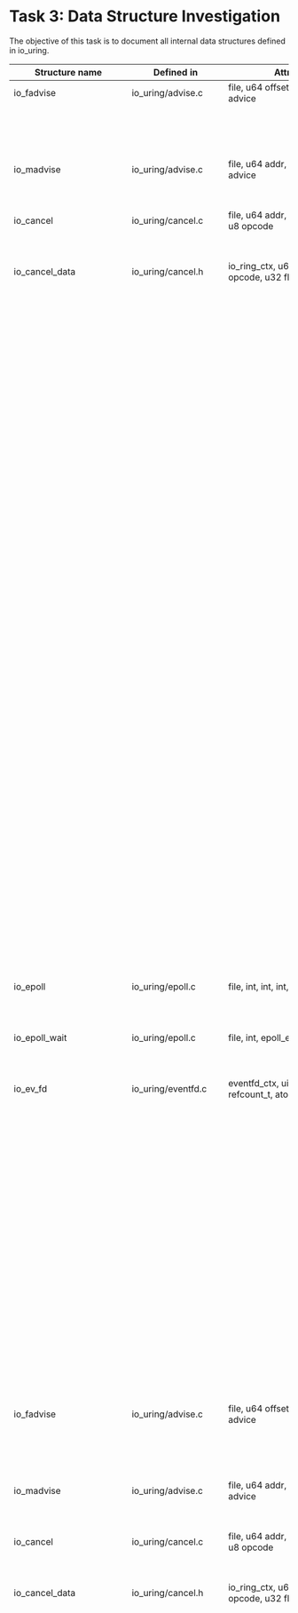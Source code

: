 # Task 3: Data Structure Investigation
The objective of this task is to document all internal data structures defined in io_uring. 

Structure name | Defined in | Attributes | Caller Functions Source | source caller | usage
---------------|------------|------------|-------------------------|---------------|-------------------
io_fadvise | io_uring/advise.c | file, u64 offset, u64 len, u32 advice | io_fadvise_force_async | io_uring/advise.c | function parameter
| | | | io_fadvise_prep | io_uring/advise.c | local variable
| | | | io_fadvise | io_uring/advise.c | local variable
io_madvise | io_uring/advise.c | file, u64 addr, u64 len, u32 advice | io_madvise_prep | io_uring/advise.c | local variable
| | | | io_madvise | io_uring/advise.c | local variable
io_cancel | io_uring/cancel.c | file, u64 addr, u32 flags, s32 f, u8 opcode | io_async_cancel_prep | io_uring/cancel.c | local variable
| | | | io_async_cancel | io_uring/cancel.c | local variable
io_cancel_data | io_uring/cancel.h | io_ring_ctx, u64 data, file, u8 opcode, u32 flags, int | io_try_cancel | io_uring/cancel.h | function parameter
| | | | io_cancel_req_match | io_uring/cancel.h | function parameter
| | | | io_cancel_remove | io_uring/cancel.h | function parameter
| | | | io_cancel_req_match | io_uring/cancel.c | function parameter
| | | | io_cancel_cb | io_uring/cancel.c | local variable
| | | | io_async_cancel_one | io_uring/cancel.c | function parameter
| | | | io_try_cancel | io_uring/cancel.c | function parameter
| | | | __io_async_cancel | io_uring/cancel.c | function parameter
| | | | io_async_cancel | io_uring/cancel.c | local variable
| | | | __io_sync_cancel | io_uring/cancel.c | function parameter
| | | | io_sync_cancel | io_uring/cancel.c | local variable
| | | | io_cancel_remove | io_uring/cancel.c | function parameter
| | | | io_futex_cancel | io_uring/futex.c | function parameter
| | | | io_futex_cancel | io_uring/futex.h | function parameter
| | | | io_poll_find | io_uring/poll.c | function parameter
| | | | io_poll_file_find | io_uring/poll.c | function parameter
| | | | __io_poll_cancel | io_uring/poll.c | function parameter
| | | | io_poll_cancel | io_uring/poll.c | function parameter
| | | | io_poll_remove | io_uring/poll.c | local variable
| | | | io_poll_cancel | io_uring/poll.h | function parameter
| | | | io_timeout_extract | io_uring/timeout.c | function parameter
| | | | io_timeout_cancel | io_uring/timeout.c | function parameter
| | | | io_req_task_link_timeout | io_uring/timeout.c | local variable
| | | | io_timeout_update | io_uring/timeout.c | local variable
| | | | io_timeout_remove | io_uring/timeout.c | local variable
| | | | io_timeout_cancel | io_uring/timeout.h | function parameter
| | | | io_waitid_cancel | io_uring/waitid.c | function parameter
| | | | io_waitid_cancel | io_uring/waitid.h | function parameter
io_epoll | io_uring/epoll.c | file, int, int, int, epoll_event | io_epoll_ctl_prep | io_uring/epoll.c | local variable
| | | | io_epoll_ctl | io_uring/epoll.c | local variable
io_epoll_wait | io_uring/epoll.c | file, int, epoll_event | io_epoll_wait_prep | io_uring/epoll.c | local variable
| | | | io_epoll_wait | io_uring/epoll.c | local variable
io_ev_fd | io_uring/eventfd.c | eventfd_ctx, uint, uint, refcount_t, atomic_t, rcu_head | io_eventfd_free | io_uring/eventfd.c | local variable
| | | | io_eventfd_put | io_uring/eventfd.c | function parameter
| | | | io_eventfd_do_signal | io_uring/eventfd.c | local variable, function parameter
| | | | __io_eventfd_signal | io_uring/eventfd.c | function parameter
| | | | io_eventfd_grab | io_uring/eventfd.c | return value, local variable
| | | | io_eventfd_signal | io_uring/eventfd.c | local variable 
| | | | io_eventfd_flush_signal | io_uring/eventfd.c | local variable
| | | | io_eventfd_register | io_uring/eventfd.c | local variable
| | | | io_eventfd_unregister | io_uring/eventfd.c | function parameter
| | | | io_eventfd_release | io_uring/eventfd.c | function parameter
| | | | io_eventfd_trigger | io_uring/eventfd.c | function parameter
io_fadvise | io_uring/advise.c | file, u64 offset, u64 len, u32 advice | io_fadvise_force_async | io_uring/advise.c | function parameter
| | | | io_fadvise_prep | io_uring/advise.c | local variable
| | | | io_fadvise | io_uring/advise.c | local variable
io_madvise | io_uring/advise.c | file, u64 addr, u64 len, u32 advice | io_madvise_prep | io_uring/advise.c | local variable
| | | | io_madvise | io_uring/advise.c | local variable
io_cancel | io_uring/cancel.c | file, u64 addr, u32 flags, s32 f, u8 opcode | io_async_cancel_prep | io_uring/cancel.c | local variable
| | | | io_async_cancel | io_uring/cancel.c | local variable
io_cancel_data | io_uring/cancel.h | io_ring_ctx, u64 data, file, u8 opcode, u32 flags, int | io_try_cancel | io_uring/cancel.h | function parameter
| | | | io_cancel_req_match | io_uring/cancel.h | function parameter
| | | | io_cancel_remove | io_uring/cancel.h | function parameter
| | | | io_cancel_req_match | io_uring/cancel.c | function parameter
| | | | io_cancel_cb | io_uring/cancel.c | local variable
| | | | io_async_cancel_one | io_uring/cancel.c | function parameter
| | | | io_try_cancel | io_uring/cancel.c | function parameter
| | | | __io_async_cancel | io_uring/cancel.c | function parameter
| | | | io_async_cancel | io_uring/cancel.c | local variable
| | | | __io_sync_cancel | io_uring/cancel.c | function parameter
| | | | io_sync_cancel | io_uring/cancel.c | local variable
| | | | io_cancel_remove | io_uring/cancel.c | function parameter
| | | | io_futex_cancel | io_uring/futex.c | function parameter
| | | | io_futex_cancel | io_uring/futex.h | function parameter
| | | | io_poll_find | io_uring/poll.c | function parameter
| | | | io_poll_file_find | io_uring/poll.c | function parameter
| | | | __io_poll_cancel | io_uring/poll.c | function parameter
| | | | io_poll_cancel | io_uring/poll.c | function parameter
| | | | io_poll_remove | io_uring/poll.c | local variable
| | | | io_poll_cancel | io_uring/poll.h | function parameter
| | | | io_timeout_extract | io_uring/timeout.c | function parameter
| | | | io_timeout_cancel | io_uring/timeout.c | function parameter
| | | | io_req_task_link_timeout | io_uring/timeout.c | local variable
| | | | io_link_timeout_fn | io_uring/timeout.c | local variable
| | | | io_linked_timeout_update | io_uring/timeout.c | local variable 
| | | | io_timeout_update | io_uring/timeout.c | local variable
| | | | __io_timeout_prep | io_uring/timeout.c | local variable
| | | | io_timeout | io_uring/timeout.c | local variable
| | | | io_queue_linked_timeout | io_uring/timeout.c | local variable
| | | | io_kill_timeouts | io_uring/timeout.c | local variable
io_timeout_rem | io_uring/timeout.c | file, addr, ts, flags, ltimeout | io_timeout_remove_prep | io_uring/timeout.c | local variable
| | | | io_timeout_remove | io_uring/timeout.c | local variable
| | | | io_timeout_cancel | io_uring/timeout.h | function parameter
| | | | io_waitid_cancel | io_uring/waitid.c | function parameter
| | | | io_waitid_cancel | io_uring/waitid.h | function parameter
io_epoll | io_uring/epoll.c | file, int, int, int, epoll_event | io_epoll_ctl_prep | io_uring/epoll.c | local variable
| | | | io_epoll_ctl | io_uring/epoll.c | local variable
io_epoll_wait | io_uring/epoll.c | file, int, epoll_event | io_epoll_wait_prep | io_uring/epoll.c | local variable
| | | | io_epoll_wait | io_uring/epoll.c | local variable
io_rename | io_uring/fs.c | file, int, int, filename, filename, int | io_renameat_prep | io_uring/fs.c | local variable
| | | | io_renameat | io_uring/fs.c | local variable
| | | | io_renameat_cleanup | io_uring/fs.c | local variable
io_unlink | io_uring/fs.c | file, int, int, filename | io_unlinkat_prep | io_uring/fs.c | local variable
| | | | io_unlinkat | io_uring/fs.c | local variable
| | | | io_unlinkat_cleanup | io_uring/fs.c | local variable
io_mkdir | io_uring/fs.c | file, int, umode_t, filename | io_mkdirat_prep | io_uring/fs.c | local variable
| | | | io_mkdirat | io_uring/fs.c | local variable
| | | | io_mkdirat_cleanup | io_uring/fs.c | local variable
io_link | io_uring/fs.c | file, int, int, filename, filename, int | io_symlinkat_prep | io_uring/fs.c | local variable
| | | | io_symlinkat | io_uring/fs.c | local variable
| | | | io_linkat_prep | io_uring/fs.c | local variable
| | | | io_linkat | io_uring/fs.c | local variable
| | | | io_link_cleanup | io_uring/fs.c | local variable
io_futex | io_uring/futex.c | file, u32, futex_waitv, ulong, ulong, ulong, u32, uint, bool | io_futexv_complete | io_uring/futex.c | local variable
| | | | io_futexv_claim | io_uring/futex.c | function parameter
| | | | __io_futex_cancel | io_uring/futex.c | local variable
| | | | io_futex_prep | io_uring/futex.c | local variable
| | | | io_futex_wakev_fn | io_uring/futex.c | local variable
| | | | io_futexv_prep | io_uring/futex.c | local variable
| | | | io_futexv_wait | io_uring/futex.c | local variable
| | | | io_futex_wait | io_uring/futex.c | local variable
| | | | io_futex_wake | io_uring/futex.c | local variable
io_futex_data | io_uring/futex.c | futex_q, io_kiocb | __io_futex_cancel | io_uring/futex.c | local variable
| | | | io_futex_wake_fn | io_uring/futex.c | local variable
| | | | io_futex_wait | io_uring/futex.c | local variable
| | | | io_alloc_cache_init | io_uring/futex.c | function parameter
io_defer_entry | io_uring/io_uring.c | list_head, io_kiocb, u32 | io_queue_deferred | io_uring/io_uring.c | local variable
| | | | io_drain_req | io_uring/io_uring.c | local variable
| | | | io_cancel_defer_files | io_uring/io_uring.c | local variable
ext_arg | io_uring/io_uring.c | size_t, timespec64, sigset_t, ktime_t, bool, bool | __io_cqring_wait_schedule | io_uring/io_uring.c | function parameter
| | | | io_cqring_wait_schedule | io_uring/io_uring.c | function parameter
| | | | io_cqring_wait | io_uring/io_uring.c | function parameter
| | | | io_get_ext_arg | io_uring/io_uring.c | function parameter
| | | | io_uring_enter | io_uring/io_uring.c | local variable
io_tctx_exit | io_uring/io_uring.c | callback_head, completion, io_ring_ctx | io_tctx_exit_cb | io_uring/io_uring.c | local variable
| | | | io_ring_exit_work | io_uring/io_uring.c | local variable
io_task_cancel | io_uring/io_uring.c | io_uring_task, bool | io_cancel_task_cb | io_uring/io_uring.c | local variable
| | | | io_uring_try_cancel_requests | io_uring/io_uring.c | local variable
io_wait_queue | io_uring/io_uring.h | wait_queue_entry, io_ring_ctx, uint, uint, uint, int, ktime_t, ktime_t, hrtimer, ktime_t, bool | io_should_wake | io_uring/io_uring.h | function parameter
| | | | io_wake_function | io_uring/io_uring.c | local variable
| | | | io_cqring_timer_wakeup | io_uring/io_uring.c | local variable
| | | | io_cqring_min_timer_wakeup | io_uring/io_uring.c | local variable
| | | | io_cqring_schedule_timeout | io_uring/io_uring.c | function parameter
| | | | __io_cqring_wait_schedule | io_uring/io_uring.c | function parameter
| | | | io_cqring_wait_schedule | io_uring/io_uring.c | function parameter
| | | | io_cqring_wait | io_uring/io_uring.c | local variable
| | | | io_napi_busy_loop_should_end | io_uring/napi.c | local variable
| | | | io_napi_blocking_busy_loop | io_uring/napi.c | function parameter
| | | | __io_napi_busy_loop | io_uring/napi.c | function parameter
io_worker | io_uring/io-wq.c | refcount_t, ulong, hlist_nulls_node, list_head, task_struct, io_wq, io_wq_acct, io_wq_work, raw_spinlock_t, completion, ulong, callback_head, int, rcu_head, delayed_work | io_wq_dec_running | io_uring/io-wq.c | function parameter
| | | | io_worker_get | io_uring/io-wq.c | function parameter
| | | | io_worker_release | io_uring/io-wq.c | function parameter
| | | | io_wq_get_acct | io_uring/io-wq.c  | function parameter
| | | | io_wq_worker_stopped | io_uring/io-wq.c  | local variable
| | | | io_worker_cancel_cb | io_uring/io-wq.c  | function parameter
| | | | io_task_worker_match | io_uring/io-wq.c  | local variable
| | | | io_worker_exit | io_uring/io-wq.c  | function parameter
| | | | io_acct_activate_free_worker | io_uring/io-wq.c  | local variable
| | | | io_wq_inc_running | io_uring/io-wq.c  | function parameter
| | | | create_worker_cb | io_uring/io-wq.c  | local variable
| | | | io_queue_worker_create | io_uring/io-wq.c  | function parameter
| | | | io_wq_dec_running | io_uring/io-wq.c  | function parameter
| | | | __io_worker_busy | io_uring/io-wq.c  | function parameter
| | | | __io_worker_idle | io_uring/io-wq.c  | function parameter
| | | | io_assign_current_work | io_uring/io-wq.c  | function parameter
| | | | io_worker_handle_work | io_uring/io-wq.c  | function parameter
| | | | io_wq_worker | io_uring/io-wq.c | local variable
| | | | io_wq_worker_running | io_uring/io-wq.c | local variable
| | | | io_wq_worker_sleeping | io_uring/io-wq.c | local variable
| | | | io_init_new_worker | io_uring/io-wq.c | function parameter
| | | | io_should_retry_thread | io_uring/io-wq.c | function parameter
| | | | queue_create_worker_retry | io_uring/io-wq.c | function parameter
| | | | create_worker_cont | io_uring/io-wq.c | local variable
| | | | io_workqueue_create | io_uring/io-wq.c | local variable
| | | | create_io_worker | io_uring/io-wq.c | local variable
| | | | io_acct_for_each_worker | io_uring/io-wq.c | function parameter, local variable
| | | | io_wq_for_each_worker | io_uring/io-wq.c | function parameter
| | | | io_wq_worker_wake | io_uring/io-wq.c | function parameter
| | | | __io_wq_worker_cancel | io_uring/io-wq.c | function parameter
| | | | io_wq_worker_cancel | io_uring/io-wq.c | function parameter
| | | | io_task_work_match | io_uring/io-wq.c | local variable
| | | | io_wq_cancel_tw_create | io_uring/io-wq.c | local variable
| | | | io_wq_worker_affinity | io_uring/io-wq.c | function parameter
io_wq_acct | io_uring/io-wq.c | raw_spinlock_t, uint, uint, atomic_t, hlist_nulls_head, list_head, raw_spinlock_t, io_wq_work_list, ulong | create_io_worker | io_uring/io-wq.c | function parameter
| | | | io_acct_cancel_pending_work | io_uring/io-wq.c | function parameter
| | | | io_worker_cancel_cb | io_uring/io-wq.c | local variable
| | | | io_worker_exit | io_uring/io-wq.c | local variable
| | | | __io_acct_run_queue | io_uring/io-wq.c | function parameter
| | | | io_acct_run_queue | io_uring/io-wq.c | function parameter
| | | | io_acct_activate_free_worker | io_uring/io-wq.c | function parameter
| | | | io_wq_create_worker | io_uring/io-wq.c | function parameter
| | | | io_wq_inc_running | io_uring/io-wq.c | local variable
| | | | create_worker_cb | io_uring/io-wq.c | local variable
| | | | io_queue_worker_create | io_uring/io-wq.c | function parameter
| | | | io_wq_dec_running | io_uring/io-wq.c | local variable
| | | | __io_worker_busy | io_uring/io-wq.c | function parameter
| | | | __io_worker_idle | io_uring/io-wq.c | function parameter
| | | | io_get_next_work | io_uring/io-wq.c | function parameter
| | | | io_worker_handle_work | io_uring/io-wq.c | function parameter
| | | | io_wq_worker | io_uring/io-wq.c | local variable
| | | | io_init_new_worker | io_uring/io-wq.c | function parameter
| | | | create_worker_cont | io_uring/io-wq.c | local variable
| | | | io_workqueue_create | io_uring/io-wq.c | local variable
| | | | create_io_worker | io_uring/io-wq.c | function parameter
| | | | io_acct_for_each_worker | io_uring/io-wq.c | function parameter
| | | | io_wq_insert_work | io_uring/io-wq.c | function parameter
| | | | io_wq_enqueue | io_uring/io-wq.c | function parameter
| | | | io_wq_remove_pending | io_uring/io-wq.c | function parameter
| | | | io_acct_cancel_pending_work | io_uring/io-wq.c | function parameter
| | | | io_wq_cancel_pending_work | io_uring/io-wq.c | local variable
| | | | io_acct_cancel_running_work | io_uring/io-wq.c | function parameter
| | | | io_wq_hash_wake | io_uring/io-wq.c | local variable
| | | | io_wq_create | io_uring/io-wq.c | local variable
| | | | io_wq_max_workers | io_uring/io-wq.c | local variable
io_wq | io_uring/io-wq.c | ulong, free_work_fn, io_wq_work_fn, io_wq_hash, atomic_t, completion, hlist_node, task_struct, io_wq_acct, wait_queue_entry, io_wq_work, cpumask_var_t | create_io_worker | io_uring/io-wq.c | function parameter
| | | | io_acct_cancel_pending_work | io_uring/io-wq.c | function parameter
| | | | io_wq_cancel_tw_create | io_uring/io-wq.c | function parameter
| | | | io_get_acct | io_uring/io-wq.c | function parameter
| | | | io_work_get_acct | io_uring/io-wq.c | function parameter
| | | | io_worker_ref_put | io_uring/io-wq.c | function parameter
| | | | io_worker_cancel_cb | io_uring/io-wq.c | local variable
| | | | io_worker_exit | io_uring/io-wq.c | local variable
| | | | io_wq_create_worker | io_uring/io-wq.c | function parameter
| | | | create_worker_cb | io_uring/io-wq.c | local variable
| | | | io_queue_worker_create | io_uring/io-wq.c | local variable
| | | | io_wq_dec_running | io_uring/io-wq.c | local variable
| | | | io_wait_on_hash | io_uring/io-wq.c | function parameter
| | | | io_get_next_work | io_uring/io-wq.c | funtion parameter
| | | | io_worker_handle_work | io_uring/io-wq.c | local variable
| | | | io_wq_worker | io_uring/io-wq.c | local variable
| | | | io_init_new_worker | io_uring/io-wq.c | function parameter
| | | | create_worker_cont | io_uring/io-wq.c | local variable
| | | | create_io_worker | io_uring/io-wq.c | function parameter
| | | | io_wq_for_each_worker | io_uring/io-wq.c | function parameter
| | | | io_run_cancel | io_uring/io-wq.c | function parameter
| | | | io_wq_insert_work | io_uring/io-wq.c | function parameter
| | | | io_wq_enqueue | io_uring/io-wq.c | function parameter
| | | | io_wq_remove_pending | io_uring/io-wq.c | function parameter
| | | | io_acct_cancel_pending_work | io_uring/io-wq.c | function parameter
| | | | io_wq_cancel_pending_work | io_uring/io-wq.c | function parameter
| | | | io_wq_cancel_running_work | io_uring/io-wq.c | function parameter
| | | | io_wq_cancel_cb | io_uring/io-wq.c | function parameter
| | | | io_wq_hash_wake | io_uring/io-wq.c | local variable
| | | | io_wq_create | io_uring/io-wq.c | local variable
| | | | io_wq_exit_start | io_uring/io-wq.c | function parameter
| | | | io_wq_cancel_tw_create | io_uring/io-wq.c | function parameter
| | | | io_wq_exit_workers | io_uring/io-wq.c | function parameter
| | | | io_wq_destroy | io_uring/io-wq.c | function parameter
| | | | io_wq_put_and_exit | io_uring/io-wq.c | function parameter
| | | | __io_wq_cpu_online | io_uring/io-wq.c | function parameter
| | | | io_wq_cpu_online | io_uring/io-wq.c | local variable
| | | | io_wq_cpu_offline | io_uring/io-wq.c | local variable
| | | | io_wq_max_workers | io_uring/io-wq.c | function parameter
| | | | io_wq_exit_start | io_uring/io-wq.h | function parameter
| | | | io_wq_put_and_exit | io_uring/io-wq.h | function parameter
| | | | io_wq_enqueue | io_uring/io-wq.h | function parameter
| | | | io_wq_max_workers | io_uring/io-wq.h | function parameter
| | | | io_wq_cancel_cb | io_uring/io-wq.h | function parameter
| | | | io_uring_clean_tctx | io_uring/tctx.c | local variable
io_cb_cancel_data | io_uring/io-wq.c | work_cancel_fn, void, int, int, bool | io_acct_cancel_pending_work | io_uring/io-wq.c | function parameter
| | | | create_worker_cont | io_uring/io-wq.c | local variable
| | | | io_wq_enqueue | io_uring/io-wq.c | local variable
| | | | __io_wq_worker_cancel | io_uring/io-wq.c | function parameter
| | | | io_wq_worker_cancel | io_uring/io-wq.c | local variable
| | | | io_acct_cancel_pending_work | io_uring/io-wq.c | function parameter
| | | | io_wq_cancel_pending_work | io_uring/io-wq.c | function parameter
| | | | io_acct_cancel_running_work | io_uring/io-wq.c | function parameter
| | | | io_wq_cancel_running_work | io_uring/io-wq.c | function parameter
| | | | io_wq_cancel_cb | io_uring/io-wq.c | local variable
| | | | io_wq_destroy | io_uring/io-wq.c | local variable
online_data | io_uring/io-wq.c | uint, bool | io_wq_worker_affinity | io_uring/io-wq.c | local variable
| | | | __io_wq_cpu_online | io_uring/io-wq.c | local variable
io_wq_hash | io_uring/io-wq.h | refcount_t, ulong, wait_queue_head | io_wq_put_hash | io_uring/io-wq.h | function parameter
| | | | io_init_wq_offload | io_uring/tctx.c | local variable
io_wq_data | io_uring/io-wq.h | io_wq_hash, task_struct, io_wq_work_fn, free_work_fn | io_wq_create | io_uring/io-wq.h | function parameter
| | | | io_wq_create | io_uring/io-wq.c | function parameter
| | | | io_init_wq_offload | io_uring/tctx.c | local variable
io_provide_buf | io_uring/kbuf.c | file, __64, __u32, __u32, __u32, __16 | io_remove_buffers_prep | io_uring/kbuf.c | local variable
| | | | io_remove_buffers | io_uring/kbuf.c | local variable
| | | | io_provide_buffers_prep | io_uring/kbuf.c | local variable
| | | | io_add_buffers | io_uring/kbuf.c | function parameter
| | | | io_provide_buffers | io_uring/kbuf.c | local variable
io_buffer_list | io_uring/kbuf.h | list_head, io_uring_buf_ring, __u16, __u16, __u16, __u16, __u16, __u16, io_mapped_region | io_kbuf_commit | io_uring/kbuf.h | function parameter
| | | | io_kbuf_inc_commit | io_uring/kbuf.c | function parameter
| | | | io_kbuf_commit | io_uring/kbuf.c | function parameter
| | | | io_buffer_add_list | io_uring/kbuf.c | function parameter
| | | | io_kbuf_recycle_legacy | io_uring/kbuf.c | local variable
| | | | io_provided_buffer_select | io_uring/kbuf.c | function parameter
| | | | io_provided_buffers_select | io_uring/kbuf.c | function parameter
| | | | io_ring_buffer_select | io_uring/kbuf.c | function parameter
| | | | io_buffer_select | io_uring/kbuf.c | local variable
| | | | io_ring_buffers_peek | io_uring/kbuf.c | function parameter
| | | | io_buffers_select | io_uring/kbuf.c | local variable
| | | | io_buffers_peek | io_uring/kbuf.c | local variable
| | | | __io_put_kbuf_ring | io_uring/kbuf.c | local variable
| | | | __io_remove_buffers | io_uring/kbuf.c | function parameter
| | | | io_put_bl | io_uring/kbuf.c | function parameter
| | | | io_destroy_buffers | io_uring/kbuf.c | local variable
| | | | io_destroy_bl | io_uring/kbuf.c | function parameter
| | | | io_remove_buffers | io_uring/kbuf.c | local variable
| | | | io_add_buffers | io_uring/kbuf.c | function parameter
| | | | io_provide_buffers | io_uring/kbuf.c | local variable
| | | | io_register_pbuf_ring | io_uring/kbuf.c | local variable
| | | | io_unregister_pbuf_ring | io_uring/kbuf.c | local variable
| | | | io_register_pbuf_status | io_uring/kbuf.c | local variable
| | | | io_pbuf_get_region | io_uring/kbuf.c | local variable
io_buffer | io_uring/kbuf.h | list_head, __u64, __u32, __u16, __u16 | io_kbuf_recycle_legacy | io_uring/kbuf.c | local variable
| | | | io_provided_buffer_select | io_uring/kbuf.c | local variable
| | | | __io_remove_buffers | io_uring/kbuf.c | local variable
| | | | io_add_buffers | io_uring/kbuf.c | local variable
buf_sel_arg | io_uring/kbuf.h | iovec, size_t, size_t, ushort, ushort | io_buffers_select | io_uring/kbuf.h | function parameter
| | | | io_buffers_peek | io_uring/kbuf.h | function parameter
| | | | io_ring_buffers_peek | io_uring/kbuf.c | function parameter
| | | | io_buffers_select | io_uring/kbuf.c | function parameter
| | | | io_buffers_peek | io_uring/kbuf.c | function parameter
| | | | io_send_select_buffer | io_uring/net.c | local variable
| | | | io_recv_buf_select | io_uring/net.c | local variable
io_msg | io_uring/msg_ring.c | file, callback_head, u64, u32 | io_msg_ring_cleanup | io_uring/msg_ring.c | local variable
| | | io_msg_data_remote | io_uring/msg_ring.c | function parameter 
| | | __io_msg_ring_data | io_uring/msg_ring.c | local variable
| | | io_msg_ring_data | io_uring/msg_ring.c | function parameter
| | | io_msg_grab_file | io_uring/msg_ring.c  | local variable
| | | io_msg_install_complete | io_uring/msg_ring.c | local variable
| | | io_msg_tw_fd_complete | io_uring/msg_ring.c | local variable
| | | io_msg_fd_remote | io_uring/msg_ring.c | local variable
| | | io_msg_send_fd | io_uring/msg_ring.c  | local variable
| | | __io_msg_ring_prep | io_uring/msg_ring.c  | function parameter
| | | io_msg_ring_prep | io_uring/msg_ring.c | function parameter
| | | io_msg_ring | io_uring/msg_ring.c | local variable
| | | io_uring_sync_msg_ring | io_uring/msg_ring.c | local variable
io_napi_entry | io_uring/napi.c | uint, list_head, ulong, rcu_head | io_napi_hash_find | io_uring/napi.c | function parameter
| | | __io_napi_add_id | io_uring/napi.c | local variable
| | | __io_napi_del_id | io_uring/napi.c | local variable
| | | __io_napi_remove_stale | io_uring/napi.c | local variable
| | | static_tracking_do_busy_loop | io_uring/napi.c | local variable
| | | dynamic_tracking_do_busy_loop| io_uring/napi.c | local variable
| | | io_napi_free | io_uring/napi.c | local variable
io_shutdown | io_uring/net.c | file, int | io_shutdown_prep | io_uring/net.c | local variable
| | | io_shutdown | io_uring/net.c | local variable
io_accept | io_uring/net.c | file, sockaddr, _user, int, u32, ulong | io_accept_prep | io_uring/net.c | local variable
| | | io_accept | io_uring/net.c | local variable
io_socket | io_uring/net.c  | file, int, u32, ulong | io_socket_prep | io_uring/net.c | local variable
| | | io_socket | io_uring/net.c | local variable
io_connect | io_uring/net.c | file, sockaddr, int, bool | io_connect_prep | io_uring/net.c  | local variable
| | | io_connect | io_uring/net.c | local variable
io_bind | io_uring/net.c | file, int | io_bind_prep | io_uring/net.c | local variable
| | | io_bind_prep | io_uring/net.c | local variable
io_listen | io_uring/net.c | file, int | io_listen_prep | io_uring/net.c | local variable
| | | io_listen | io_uring/net.c | local variable
io_sr_msg | io_uring/net.c | file, union, int, unsigned, u16, bool, void __user, io_kiocb | io_mshot_prep_retry | io_uring/net.c | local variable
| | | io_compat_msg_copy_hdr | io_uring/net.c | local variable
| | | io_msg_copy_hdr | io_uring/net.c | local variable
| | | io_send_setup | io_uring/net.c | local variable
| | | io_sendmsg_setup | io_uring/net.c | local variable
| | | io_sendmsg_prep | io_uring/net.c | local variable
| | | io_send_finish | io_uring/net.c | local variable
| | | io_sendmsg | io_uring/net.c | local variable
| | | io_send_select_buffer | io_uring/net.c | local variable
| | | io_send | io_uring/net.c | local variable
| | | io_recvmsg_prep_setup | io_uring/net.c | local variable
| | | io_recvmsg_prep | io_uring/net.c | local variable
| | | io_recv_finish| io_uring/net.c | local variable
| | | io_recvmsg_prep_multishot | io_uring/net.c | function parameter
| | | io_recvmsg | io_uring/net.c | local variable
| | | io_recv_buf_select | io_uring/net.c | local variable
| | | io_recv | io_uring/net.c | local variable
| | | io_send_zc_cleanup | io_uring/net.c | local variable
| | | io_send_zc_prep | io_uring/net.c | local variable
| | | io_send_zc_import | io_uring/net.c | local variable
| | | io_send_zc | io_uring/net.c | local variable
| | | io_sendmsg_zc | io_uring/net.c | local variable
| | | io_sendrecv_fail | io_uring/net.c | local variable
io_recvzc | io_uring/net.c | file, unsigned, u16, u32, io_zcrx_ifq | io_recvzc_prep | io_uring/net.c | local variable
| | | io_recvzc | io_uring/net.c | local variable
io_recvmsg_multishot_hdr |  io_uring/net.c | msg, addr | io_recvmsg_multisho | io_uring/net.c | local variable
io_async_msghdr | io_uring/net.h | iou_vec, group, int, __kernel_size_t, sockaddr, msghdr, sockaddr_storage | io_netmsg_iovec_free | io_uring/net.c | function parameter 
| | | io_netmsg_recycle | io_uring/net.c | local variable
| | | io_msg_alloc_async | io_uring/net.c | local variable
| | | io_mshot_prep_retry | io_uring/net.c | function parameter
| | | io_net_import_vec | io_uring/net.c | function parameter
| | | io_compat_msg_copy_hdr | io_uring/net.c | function parameter
| | | io_msg_copy_hdr | io_uring/net.c | function parameter
| | | io_sendmsg_recvmsg_cleanup | io_uring/net.c | local variable
| | | io_send_setup | io_uring/net.c | local variable
| | | io_sendmsg_setup | io_uring/net.c | local variable
| | | io_bundle_nbufs | io_uring/net.c | function parameter
| | | io_send_finish | io_uring/net.c | function parameter
| | | io_sendmsg | io_uring/net.c | local variable
| | | io_send_select_buffer | io_uring/net.c | function parameter
| | | io_send | io_uring/net.c | local variable
| | | io_recvmsg_mshot_prep | io_uring/net.c | function parameter
| | | io_recvmsg_copy_hdr | io_uring/net.c | function parameter
| | | io_recvmsg_prep_setup | io_uring/net.c | local variable
| | | io_recv_finish | io_uring/net.c | function parameter
| | | io_recvmsg_prep_multishot | io_uring/net.c | function parameter
| | | io_recvmsg_multishot | io_uring/net.c | function parameter
| | | io_recvmsg | io_uring/net.c | local variable
| | | io_recv_buf_select | io_uring/net.c | function parameter
| | | io_recv | io_uring/net.c | local variable
| | | io_send_zc_cleanup | io_uring/net.c | local variable
| | | io_send_zc_prep | io_uring/net.c | local variable
| | | io_send_zc_import | io_uring/net.c | local variable
| | | io_send_zc | io_uring/net.c | local variable
| | | io_sendmsg_zc | io_uring/net.c | local variable
| | | io_connect_prep | io_uring/net.c | local variable
| | | io_connect | io_uring/net.c | local variable
| | | io_bind_prep | io_uring/net.c | local variable
| | | io_bind | io_uring/net.c | local variable
| | | io_netmsg_cache_free | io_uring/net.c | local variable
io_nop | io_uring/nop.c | file, int, uint | io_nop_prep | io_uring/nop.c | local variable
| | | io_nop | io_uring/nop.c | local variable
io_notif_data | io_uring/notif.h | file, ubuf_info, io_notif_data, unsigned, bool | io_notif_to_data | io_uring/notif.h | local variable
| | | io_notif_flush | io_uring/notif.h | local variable 
| | | io_notif_account_mem | io_uring/notif.h | local variable 
io_open | io_uring/openclose.c | file, int, u32, filename, open_how, ulong | io_openat_force_async | io_uring/openclose.c | function parameter
| | | __io_openat_prep | io_uring/openclose.c | local variable
| | | io_openat_prep | io_uring/openclose.c | local variable
| | | io_openat2_prep | io_uring/openclose.c | local variable
| | | io_openat2 | io_uring/openclose.c | local variable
| | | io_open_cleanup | io_uring/openclose.c | local variable
io_close | io_uring/openclose.c | file, int, u32 | io_close_fixed | io_uring/openclose.c | local variable
| | | io_close_prep | io_uring/openclose.c | local variable
| | | io_close | io_uring/openclose.c | local variable
io_fixed_install | io_uring/openclose.c | file, int | io_install_fixed_fd_prep | io_uring/openclose.c | local variable
| | | io_install_fixed_fd | io_uring/openclose.c | local variable
io_poll_update | io_uring/poll.c | file, u64, __poll_t, bool | io_poll_remove_prep | io_uring/poll.c | local variable
| | | io_poll_remove | io_uring/poll.c | local variable
io_poll_table | io_uring/poll.c | poll_table_struct, io_kiocb, int, bool, _poll_t | __io_queue_proc | io_uring/poll.c | function parameter
| | | io_poll_queue_proc | io_uring/poll.c | local variable 
| | | io_poll_can_finish_inline | io_uring/poll.c | function parameter
| | | __io_arm_poll_handler | io_uring/poll.c | function parameter
| | | io_async_queue_proc | io_uring/poll.c | local variable 
| | | io_arm_poll_handler | io_uring/poll.c | local variable 
| | | io_poll_add | io_uring/poll.c | local variable 
io_poll | io_uring/poll.h | file, wait_queue_head, __poll_t, int, wait_queue_entry | io_poll_get_double | io_uring/poll.c | local variable
| | | io_poll_get_single | io_uring/poll.c | local variable
| | | io_init_poll_iocb | io_uring/poll.c | function parameter
| | | io_poll_remove_entry | io_uring/poll.c | function parameter
| | | io_pollfree_wake | io_uring/poll.c | function parameter
| | | io_poll_wake | io_uring/poll.c | local variable
| | | io_poll_double_prepare | io_uring/poll.c | local variable
| | | __io_queue_proc | io_uring/poll.c | function parameter
| | | io_poll_queue_proc | io_uring/poll.c | local variable
| | | __io_arm_poll_handler | io_uring/poll.c | function parameter
| | | io_poll_add_prep | io_uring/poll.c | local variable
| | | io_poll_add | io_uring/poll.c | local variable
async_poll | io_uring/poll.h | io_poll | io_async_queue_proc | io_uring/poll.c | local variable
| | | io_req_alloc_apoll | io_uring/poll.c | local variable
| | | io_arm_poll_handler| io_uring/poll.c | local variable
io_ring_ctx_rings | io_uring/register.c | io_rings, io_uring_sqe, io_mapped_region | io_register_free_rings | io_uring/register.c | function parameter
| | | io_register_resize_rings | io_uring/register.c | local variable
io_rsrc_update | io_uring/rsrc.c | file, u64, u32 | io_files_update_prep | io_uring/rsrc.c | local variable 
| | | io_files_update_with_index_alloc | io_uring/rsrc.c | local variable 
| | | io_files_update | io_uring/rsrc.c | local variable 
io_rsrc_node | io_uring/rsrc.h | uchar, int, u63, union | io_rsrc_node_alloc | io_uring/rsrc.h | local variable
| | | io_free_rsrc_node | io_uring/rsrc.h | function parameter 
| | | io_find_buf_node | io_uring/rsrc.h | local variable
| | | io_rsrc_node_lookup | io_uring/rsrc.h | local variable
| | | io_put_rsrc_node | io_uring/rsrc.h | function parameter 
| | | io_reset_rsrc_node | io_uring/rsrc.h | local variable
| | | io_req_assign_rsrc_node| io_uring/rsrc.h | function parameter 
| | | io_req_assign_buf_node | io_uring/rsrc.h | function parameter 
| | | io_sqe_buffer_register | io_uring/rsrc.h | local variable
| | | io_rsrc_node_alloc | io_uring/rsrc.h | local variable
| | | io_rsrc_cache_init | io_uring/rsrc.h | function parameter 
| | | io_rsrc_data_alloc | io_uring/rsrc.h | function parameter 
| | | io_free_rsrc_node | io_uring/rsrc.h | function parameter 
| | | io_sqe_files_register | io_uring/rsrc.h | local variable
| | | headpage_already_acct | io_uring/rsrc.h | local variable
| | | io_sqe_buffer_register | io_uring/rsrc.h | local variable
| | | io_sqe_buffer_register | io_uring/rsrc.h | local variable
| | | io_buffer_register_bvec | io_uring/rsrc.h | local variable
| | | io_buffer_unregister_bvec | io_uring/rsrc.h | local variable
| | | io_find_buf_node | io_uring/rsrc.h | local variable
| | | io_import_reg_buf | io_uring/rsrc.h | local variable
| | | io_import_reg_vec | io_uring/rsrc.h | local variable
io_mapped_ubuf | io_uring/rsrc.h | u64, uint, refcount_t, ulong, void, bool, u8, bio_vec | io_release_ubuf | io_uring/rsrc.c | local variable
| | | io_alloc_imu | io_uring/rsrc.c | local variable
| | | io_free_imu | io_uring/rsrc.c | function parameter
| | | io_buffer_unmap | io_uring/rsrc.c | function parameter
| | | io_rsrc_cache_init | io_uring/rsrc.c | function parameter
| | | headpage_already_acct | io_uring/rsrc.c | function parameter
| | | io_buffer_account_pin | io_uring/rsrc.c | function parameter
| | | io_sqe_buffer_register | io_uring/rsrc.c | local variable
| | | io_buffer_register_bvec | io_uring/rsrc.c | local variable
| | | validate_fixed_range | io_uring/rsrc.c | function parameter
| | | io_import_fixed | io_uring/rsrc.c | function parameter
| | | io_vec_fill_bvec | io_uring/rsrc.c | function parameter
| | | io_estimate_bvec_size | io_uring/rsrc.c | function parameter
| | | io_vec_fill_kern_bvec | io_uring/rsrc.c | function parameter
| | | iov_kern_bvec_size | io_uring/rsrc.c | function parameter
| | | io_kern_bvec_size | io_uring/rsrc.c | function parameter
| | | io_import_reg_vec | io_uring/rsrc.c | local variable
io_imu_folio_data | io_uring/rsrc.h | uint | io_check_coalesce_buffer | io_uring/rsrc.h | function parameter
| | | io_coalesce_buffer | io_uring/rsrc.c | function parameter
| | | io_check_coalesce_buffer | io_uring/rsrc.c | function parameter
| | | o_sqe_buffer_register | io_uring/rsrc.c | local variable
io_rw | io_uring/rw.c | kiocb, u64, u32, rwf_t | io_iov_compat_buffer_select_prep | io_uring/rw.c | function parameter
| | | io_iov_buffer_select_prep | io_uring/rw.c | local variable
| | | __io_import_rw_buffer | io_uring/rw.c | local variable
| | | io_prep_rw_pi | io_uring/rw.c | function parameter
| | | __io_prep_rw | io_uring/rw.c | local variable
| | | io_init_rw_fixed | io_uring/rw.c | local variable
| | | io_rw_import_reg_vec | io_uring/rw.c | local variable
| | | io_rw_prep_reg_vec | io_uring/rw.c | local variable
| | | io_read_mshot_prep | io_uring/rw.c | local variable
| | | io_kiocb_update_pos | io_uring/rw.c | local variable
| | | io_rw_should_reissue | io_uring/rw.c | local variable
| | | io_req_end_write | io_uring/rw.c | local variable
| | | io_req_io_end | io_uring/rw.c | local variable
| | | io_req_rw_complete | io_uring/rw.c | local variable
| | | io_complete_rw | io_uring/rw.c | local variable
| | | io_complete_rw_iopoll | io_uring/rw.c | local variable
| | | io_rw_done | io_uring/rw.c | local variable
| | | kiocb_done | io_uring/rw.c | local variable
| | | loop_rw_iter | io_uring/rw.c | function parameter
| | | io_async_buf_func | io_uring/rw.c | local variable
| | | io_rw_should_retry | io_uring/rw.c | local variable
| | | io_iter_do_read | io_uring/rw.c | function parameter
| | | io_rw_init_file | io_uring/rw.c | local variable
| | | __io_read | io_uring/rw.c | local variable
| | | io_read_mshot | io_uring/rw.c | local variable
| | | io_write | io_uring/rw.c | local variable
| | | io_uring_classic_poll| io_uring/rw.c | local variable
io_meta_state | io_uring/rw.h | u32, iov_iter_state | io_uring_classic_poll | io_uring/rw.c | local variable
io_async_rw | io_uring/rw.h | u32, iov_iter_state | io_uring_classic_poll | io_uring/rw.c | local variable
io_splice | io_uring/splice.c | file_out, off_out, off_in, len, splice_fd_in, flags, rsrc_node | __io_splice_prep | io_uring/splice.c | local variable
| | | | io_splice_cleanup | io_uring/splice.c | local variable
| | | | io_splice_get_file | io_uring/splice.c | local variable
| | | |  io_tee | io_uring/splice.c | local variable
| | | | io_splice_prep | io_uring/splice.c | local variable
| | | | io_splice | io_uring/splice.c | local variable
io_sq_data | io_uring/sqpoll.h | refs, park_pending, lock, ctx_list, thread, wait, sq_thread_idle, sq_cpu, task_pid, task_tgid, work_time, state, exited | io_sq_thread_stop | io_uring/sqpoll.h | function parameter
| | | | io_sq_thread_park | io_uring/sqpoll.h | function parameter
| | | | io_sq_thread_unpark | io_uring/sqpoll.h | function parameter
| | | | io_put_sq_data | io_uring/sqpoll.h | function parameter
io_statx | io_uring/statx.c | file, dfd, mask, flags, filename, buffer | io_statx_prep | io_uring/statx.c | local variable
| | | | io_statx | io_uring/statx.c | local variable
| | | | io_statx_cleanup | io_uring/statx.c | local variable
io_sync | io_uring/sync.c | file, len, off, flags, mode | io_sfr_prep | io_uring/sync.c | local variable
| | | | io_sync_file_range | io_uring/sync.c | local variable
| | | | io_fsync_prep | io_uring/sync.c | local variable
| | | | io_fsync | io_uring/sync.c | local variable
| | | | io_fallocate_prep | io_uring/sync.c | local variable
| | | | io_fallocate | io_uring/sync.c | local variable
io_tctx_node | io_uring/tctx.h | ctx_node, task, ctx | 
io_timeout | io_uring/timeout.c | file, off, target_seq, repeats, list, head, prev | io_is_timeout_noseq | io_uring/timeout.c | local variable
| | | | io_timeout_finish | io_uring/timeout.c | function parameter
| | | | io_timeout_complete | io_uring/timeout.c | local variable
| | | | io_flush_killed_timeouts | io_uring/timeout.c | local variable
| | | | io_kill_timeout | io_uring/timeout.c | local variable
| | | | io_flush_timeouts | io_uring/timeout.c | local variable
| | | | __io_disarm_linked_timeout | io_uring/timeout.c | local variable
| | | | io_timeout_fn | io_uring/timeout.c | local variable
| | | | io_timeout_extract | io_uring/timeout.c | local variable
| | | | io_req_task_link_timeout | io_uring/timeout.c | local variable
| | | | io_link_timeout_fn | io_uring/timeout.c | local variable
| | | | io_linked_timeout_update | io_uring/timeout.c | local variable 
| | | | io_timeout_update | io_uring/timeout.c | local variable
| | | | __io_timeout_prep | io_uring/timeout.c | local variable
| | | | io_timeout | io_uring/timeout.c | local variable
| | | | io_queue_linked_timeout | io_uring/timeout.c | local variable
| | | | io_kill_timeouts | io_uring/timeout.c | local variable
io_timeout_rem | io_uring/timeout.c | file, addr, ts, flags, ltimeout | io_timeout_remove_prep | io_uring/timeout.c | local variable
| | | | io_timeout_remove | io_uring/timeout.c | local variable
io_timeout_data | io_uring/timeout.h | req, timer, ts, mode, flags | io_is_timeout_noseq | io_uring/timeout.c | local variable
| | | | io_timeout_finish | io_uring/timeout.c | local variable
| | | | io_timeout_complete | io_uring/timeout.c | local variable
| | | | io_kill_timeout | io_uring/timeout.c | local variable
| | | | __io_disarm_linked_timeout | io_uring/timeout.c | local variable
| | | | io_timeout_fn | io_uring/timeout.c | local variable
| | | | io_timeout_extract | io_uring/timeout.c | local variable 
| | | | io_link_timeout_fn | io_uring/timeout.c | local variable
| | | | io_timeout_get_clock | io_uring/timeout.c | function parameter 
| | | | io_linked_timeout_update | io_uring/timeout.c | local variable
| | | | io_timeout_update | io_uring/timeout.c | local variable
| | | | __io_timeout_prep | io_uring/timeout.c | local variable
| | | | io_timeout | io_uring/timeout.c | local variable
| | | | io_queue_linked_timeout | io_uring/timeout.c | local variable
io_ftrunc | io_uring/truncate.c | file, len | io_ftruncate_prep | io_uring/truncate.c | local variable
| | | | io_ftruncate | io_uring/truncate.c | local variable
io_async_cmd | io_uring/uring_cmd.h | data, vec, sqes | 
io_waitid | io_uring/waitid.c | file, which, upid, options, refs, head, infop, info | io_waitid_compat_copy_si | io_uring/waitid.c | function parameter
| | | | io_waitid_copy_si | io_uring/waitid.c | local variable
| | | | io_waitid_complete | io_uring/waitid.c | local variable
| | | | __io_waitid_cancel | io_uring/waitid.c | local variable
| | | | io_waitid_drop_issue_ref | io_uring/waitid.c | local variable
| | | | io_waitid_cb | io_uring/waitid.c | local variable
| | | | io_waitid_wait | io_uring/waitid.c | local variable
| | | | io_waitid_prep | io_uring/waitid.c | local variable
| | | | io_waitid | io_uring/waitid.c | local variable
io_waitid_async | io_uring/waitid.h | req. wo | io_waitid_free | io_uring/waitid.c | local variable
| | | | __io_waitid_cancel | io_uring/waitid.c | local variable
| | | | io_waitid_drop_issue_ref | io_uring/waitid.c | local variable
| | | | io_waitid_cb | io_uring/waitid.c | local variable
| | | | io_waitid_wait | io_uring/waitid.c | local variable
| | | | io_waitid_prep | io_uring/waitid.c | local varibale
| | | |io_waitid | io_uring/waitid.c | local variable
io_xattr | io_uring/xattr.c | file, ctx, filename | io_xattr_cleanup | io_uring/xattr.c | local variable
| | | | __io_getxattr_prep | io_uring/xattr.c | local variable
| | | | io_getxattr_prep | io_uring/xattr.c | local variable
| | | | io_fgetxattr | io_uring/xattr.c | local variable
| | | | io_getxattr | io_uring/xattr.c | local variable
| | | | __io_setxattr_prep | io_uring/xattr.c | local variable
| | | | io_setxattr_prep | io_uring/xattr.c | local variable
| | | | io_fsetxattr | io_uring/xattr.c | local variable
| | | | io_setxattr | io_uring/xattr.c | local variable
io_zcrx_args | io_uring/zcrx.c | req, ifq, sock, nr_skbs | io_zcrx_recv_skb | io_uring/zcrx.c | local variable
| | | | io_zcrx_tcp_recvmsg | io_uring/zcrx.c | local variable
 io_zcrx_area | io_uring/zcrx.h | nia, ifq, user_refs, is_mapped, area_id, pages, nr_folios, freelist_lock, free_count, freelist | __io_zcrx_unmap_area | io_uring/zcrx.c | local variable
 | | | | io_zcrx_unmap_area | io_uring/zcrx.c | function parameter
 | | | | io_zcrx_map_area | io_uring/zcrx.c | function parameter
 | | | | io_zcrx_iov_to_area | io_uring/zcrx.c | return type
 | | | | io_get_user_counter | io_uring/zcrx.c | local variable
 | | | | io_zcrx_iov_page | io_uring/zcrx.c | local variable
 | | | | io_zcrx_free_area | io_uring/zcrx.c | function parameter
 | | | | io_zcrx_create_area | io_uring/zcrx.c | local variable
 | | | | __io_zcrx_get_free_niov | io_uring/zcrx.c | function parameter
 | | | | io_zcrx_return_niov_freelist | io_uring/zcrx.c | local variable
 | | | | io_zcrx_scrub | io_uring/zcrx.c | local variable
 | | | | io_zcrx_ring_refill | io_uring/zcrx.c | local variable
 | | | | io_zcrx_refill_slow | io_uring/zcrx.c | local variable
 | | | | io_pp_zc_destroy | io_uring/zcrx.c | local variable
 | | | | io_zcrx_queue_cqe | io_uring/zcrx.c | local variable
 | | | | io_zcrx_alloc_fallback | io_uring/zcrx.c | function parameter
 | | | | io_zcrx_copy_chunk | io_uring/zcrx.c | local variable

If the following row value in a column is missing, assume the value is the same with the previous row in the same column. 
Continue until all data structures documented properly.
